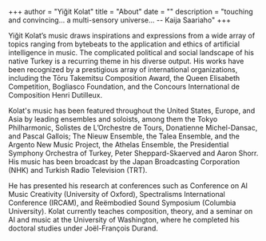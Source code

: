+++
author = "Yiğit Kolat"
title = "About"
date = ""
description = "touching and convincing... a multi-sensory universe... -- Kaija Saariaho" 
+++
       
Yiğit Kolat’s music draws inspirations and expressions from a wide array of topics ranging from bytebeats to the application and ethics of artificial intelligence in music. The complicated political and social landscape of his native Turkey is a recurring theme in his diverse output. His works have been recognized by a prestigious array of international organizations, including the Tōru Takemitsu Composition Award, the Queen Elisabeth Competition, Bogliasco Foundation, and the Concours International de Composition Henri Dutilleux. 

Kolat's music has been featured throughout the United States, Europe, and Asia by leading ensembles and soloists, among them the Tokyo Philharmonic, Solistes de L’Orchestre de Tours, Donatienne Michel-Dansac, and Pascal Gallois; The Nieuw Ensemble, the Talea Ensemble, and the Argento New Music Project, the Athelas Ensemble, the Presidential Symphony Orchestra of Turkey, Peter Sheppard-Skaerved and Aaron Shorr. His music has been broadcast by the Japan Broadcasting Corporation (NHK) and Turkish Radio Television (TRT).

He has presented his research at conferences such as Conference on AI Music Creativity (University of Oxford), Spectralisms International Conference (IRCAM), and Reëmbodied Sound Symposium (Columbia University). Kolat currently teaches composition, theory, and a seminar on AI and music at the University of Washington, where he completed his doctoral studies under Joël-François Durand.  
